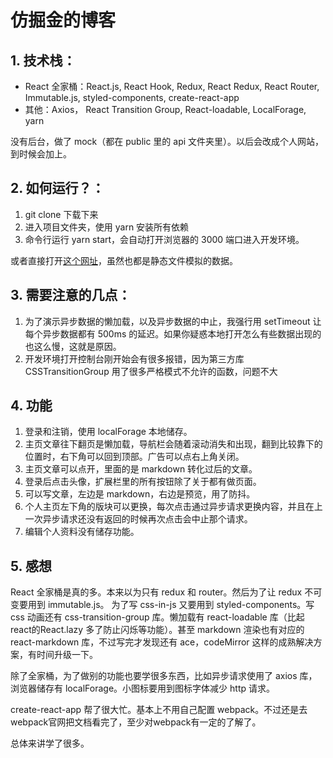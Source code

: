 # 仿掘金的博客

## 1. 技术栈：
- React 全家桶：React.js, React Hook, Redux, React Redux, React Router, Immutable.js, styled-components, create-react-app
- 其他：Axios， React Transition Group, React-loadable, LocalForage, yarn

没有后台，做了 mock（都在 public 里的 api 文件夹里）。以后会改成个人网站，到时候会加上。  

## 2. 如何运行？：
  1. git clone 下载下来
  2. 进入项目文件夹，使用 yarn 安装所有依赖
  3. 命令行运行 yarn start，会自动打开浏览器的 3000 端口进入开发环境。

或者直接打开[这个网址](http://www.oyishyi.top)，虽然也都是静态文件模拟的数据。

## 3. 需要注意的几点：
  1. 为了演示异步数据的懒加载，以及异步数据的中止，我强行用 setTimeout 让每个异步数据都有 500ms 的延迟。如果你疑惑本地打开怎么有些数据出现的也这么慢，这就是原因。
  2. 开发环境打开控制台刚开始会有很多报错，因为第三方库 CSSTransitionGroup 用了很多严格模式不允许的函数，问题不大
   
## 4. 功能
  1. 登录和注销，使用 localForage 本地储存。
  2. 主页文章往下翻页是懒加载，导航栏会随着滚动消失和出现，翻到比较靠下的位置时，右下角可以回到顶部。广告可以点右上角关闭。
  3. 主页文章可以点开，里面的是 markdown 转化过后的文章。
  4. 登录后点击头像，扩展栏里的所有按钮除了关于都有做页面。
  5. 可以写文章，左边是 markdown，右边是预览，用了防抖。
  6. 个人主页左下角的版块可以更换，每次点击通过异步请求更换内容，并且在上一次异步请求还没有返回的时候再次点击会中止那个请求。
  7. 编辑个人资料没有储存功能。
## 5. 感想
React 全家桶是真的多。本来以为只有 redux 和 router。然后为了让 redux 不可变要用到 immutable.js。 为了写 css-in-js 又要用到 styled-components。写 css 动画还有 css-transition-group 库。懒加载有 react-loadable 库（比起react的React.lazy 多了防止闪烁等功能）。甚至 markdown 渲染也有对应的 react-markdown 库，不过写完才发现还有 ace，codeMirror 这样的成熟解决方案，有时间升级一下。

除了全家桶，为了做别的功能也要学很多东西，比如异步请求使用了 axios 库，浏览器储存有 localForage。小图标要用到图标字体减少 http 请求。  

create-react-app 帮了很大忙。基本上不用自己配置 webpack。不过还是去webpack官网把文档看完了，至少对webpack有一定的了解了。

总体来讲学了很多。